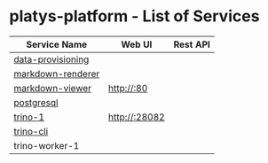 # platys-platform - List of Services

| Service Name | Web UI | Rest API |
|-------------- |------|------------
|[data-provisioning](./documentation/services/data-provisioning )|
|[markdown-renderer](./documentation/services/markdown-renderer )|
|[markdown-viewer](./documentation/services/markdown-viewer )|<http://:80>
|[postgresql](./documentation/services/postgresql )|
|[trino-1](./documentation/services/trino )|<http://:28082>
|[trino-cli](./documentation/services/trino )|
|trino-worker-1|